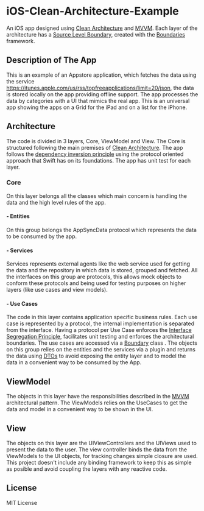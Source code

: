 # iOS-Clean-Architecture-Example

An iOS app designed using [Clean Architecture](https://8thlight.com/blog/uncle-bob/2012/08/13/the-clean-architecture.html) and [MVVM](https://www.objc.io/issues/13-architecture/mvvm). Each layer of the architecture has a [Source Level Boundary](https://medium.com/@frankvalbuenam/source-level-boundaries-in-swift-e97027abcb1e), created with the [Boundaries](https://github.com/frankvalbuena/Boundaries) framework.

## Description of The App

This is an example of an Appstore application, which fetches the data using the service https://itunes.apple.com/us/rss/topfreeapplications/limit=20/json, the data is stored locally on the app providing offline support. The app processes the data by categories with a UI that mimics the real app. This is an universal app showing the apps on a Grid for the iPad and on a list for the iPhone.

## Architecture

The code is divided in 3 layers, Core, ViewModel and View. The Core is structured following the main premises of [Clean Architecture](https://github.com/mp911de/CleanArchitecture "Clean Architecture"). The app follows the [dependency inversion principle](https://en.wikipedia.org/wiki/Dependency_inversion_principle) using the protocol oriented approach that Swift has on its foundations. The app has unit test for each layer.

### Core
On this layer belongs all the classes which main concern is handling the data and the high level rules of the app.

#### - Entities
On this group belongs the AppSyncData protocol which represents the data to be consumed by the app. 

#### - Services
Services represents external agents like the web service used for getting the data and the repository in which data is stored, grouped and fetched. All the interfaces on this group are protocols, this allows mock objects to conform these protocols and being used for testing purposes on higher layers (like use cases and view models).

#### - Use Cases
The code in this layer contains application specific business rules. Each use case is represented by a protocol, the internal implementation is separated from the interface. Having a protocol per Use Case enforces the [Interface Segregation Principle](https://en.wikipedia.org/wiki/Interface_segregation_principle), facilitates unit testing and enforces the architectural boundaries. The use cases are accessed via a [Boundary](https://github.com/frankvalbuena/Boundaries) class . The objects on this group relies on the entities and the services via a plugin and returns the data using [DTOs](https://en.wikipedia.org/wiki/Data_transfer_object) to avoid exposing the entity layer and to model the data in a convenient way to be consumed by the App.

## ViewModel

The objects in this layer have the responsibilities described in the [MVVM](https://www.objc.io/issues/13-architecture/mvvm) architectural pattern. The ViewModels relies on the UseCases to get the data and model in a convenient way to be shown in the UI.

## View

The objects on this layer are the UIViewControllers and the UIViews used to present the data to the user. The view controller binds the data from the ViewModels to the UI objects, for tracking changes simple closure are used. This project doesn't include any binding framework to keep this as simple as posible and avoid coupling the layers with any reactive code.

## License
MIT License
